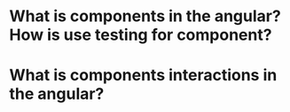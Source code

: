 #  What is components in the angular? How is use testing for component? 



#  What is components interactions in the angular?